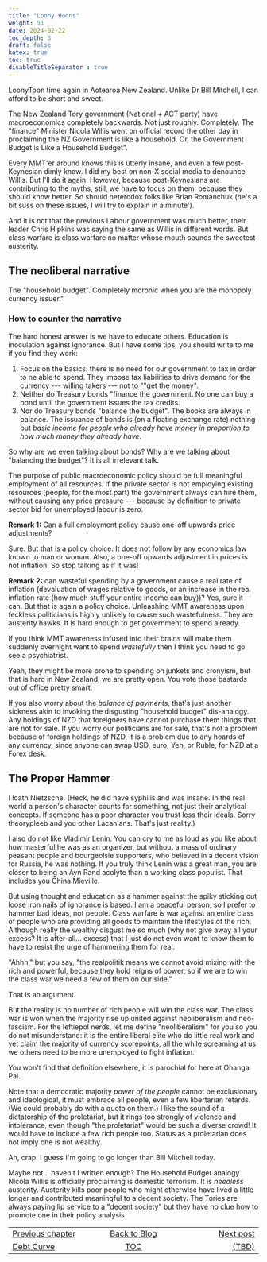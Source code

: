 ```yaml
---
title: "Loony Hoons"
weight: 51
date: 2024-02-22
toc_depth: 3
draft: false
katex: true
toc: true
disableTitleSeparator : true
---
```


LoonyToon time again in Aotearoa New Zealand. Unlike Dr Bill Mitchell, I 
can afford to be short and sweet.

The New Zealand Tory government (National + ACT party) have macroeconomics 
completely backwards. Not just roughly. Completely. The "finance" Minister 
Nicola Willis went on official record the other day in proclaiming the NZ 
Government is like a household. Or, the Government Budget is Like a 
Household Budget". 

Every MMT'er around knows this is utterly insane, and even a few post-Keynesian 
dimly know. I did my best on non-X social media to denounce Willis. But I'll do 
it again. However, because post-Keynesians are contributing to the myths, still, 
we have to focus on them, because they should know better. So should heterodox 
folks like Brian Romanchuk (he's a bit suss on these issues, I will try to 
explain in a minute').

And it is not that the previous Labour government was much better, their 
leader Chris Hipkins was saying the same as Willis in different words. But 
class warfare is class warfare no matter whose mouth sounds the sweetest 
austerity.

## The neoliberal narrative

The "household budget".  Completely moronic when you are the monopoly 
currency issuer."

### How to counter the narrative

The hard honest answer is we have to educate others. Education is 
inoculation against ignorance.  But I have some tips, you should write to 
me if you find they work:

1. Focus on the basics: there is no need for our government to tax in order 
to ne able to spend. They impose tax liabilities to drive demand for the 
currency --- willing takers --- not to ""get the money".
2. Neither do Treasury bonds "finance the government. No one can buy a bond 
until the government issues the tax credits.
3. Nor do Treasury bonds "balance the budget". The books are always in 
balance. The issuance of bonds is (on a floating exchange rate) nothing but 
*basic income for people who already have money in proportion to how much money they already have*.

So why are we even talking about bonds? Why are we talking about 
"balancing the budget"? It is all irrelevant talk.

The purpose of public macroeconomic policy should be full meaningful 
employment of all resources. If the private sector is not employing existing 
resources (people, for the most part) the government always can hire them, 
without causing any price pressure --- because by definition to private sector 
bid for unemployed labour is zero.

**Remark 1:** Can a full employment policy cause one-off upwards price adjustments?

Sure. But that is a policy choice. It does not follow by any economics law 
known to man or woman.  Also, a one-off upwards adjustment in prices is not 
inflation. So stop talking as if it was!

**Remark 2:** can wasteful spending by a government cause a real rate of 
inflation (devaluation of wages relative to goods, or an increase in the 
real inflation rate (how much stuff your entire income can buy))?  Yes, sure 
it can. But that is again a policy choice. Unleashing MMT awareness upon 
feckless politicians is highly unlikely to cause such wastefulness. They 
are austerity hawks. It is hard enough to get government to spend already.

If you think MMT awareness infused into their brains will make them suddenly 
overnight want to spend *wastefully* then I think you need to go see a 
psychiatrist.

Yeah, they might be more prone to spending on junkets and cronyism, but 
that is hard in New Zealand, we are pretty open. You vote those bastards 
out of office pretty smart.

If you also worry about the *balance of payments*, that's just another 
sickness akin to invoking the disgusting "household budget" dis-analogy.
Any holdings of NZD that foreigners have cannot purchase them things that 
are not for sale. If you worry our politicians are for sale, that's not a 
problem because of foreign holdings of NZD, it is a problem due to any 
hoards of any currency, since anyone can swap USD, euro, Yen, or Ruble, 
for NZD at a Forex desk.


## The Proper Hammer

I loath Nietzsche. (Heck, he did have syphilis and was insane. In the real 
world a person's character counts for something, not just their analytical 
concepts. If someone has a poor character you trust less their ideals. 
Sorry theorypleeb and you other Lacanians. That's just reality.) 

I also do not like Vladimir Lenin. You can cry to me as loud as you like 
about how masterful he was as an organizer, but without a mass of ordinary 
peasant people and bourgeoisie supporters, who believed in a decent vision for 
Russia, he was nothing. If you truly think Lenin was a great man, you are 
closer to being an Ayn Rand acolyte than a working class populist. That 
includes you China Mieville. 

But using thought and education as a hammer against the spiky sticking out 
loose iron nails of ignorance is based. I am a peaceful person, so I prefer 
to hammer bad ideas, not people. Class warfare is war against an entire 
class of people who are providing all goods to maintain the lifestyles of 
the rich. Although really the wealthy disgust me so much (why not give away 
all your excess? It is after-all... excess) that I just do not even want to 
know them to have to resist the urge of hammering them for real.

"Ahhh," but you say, "the realpolitik means we cannot avoid mixing with the 
rich and powerful, because they hold reigns of power, so if we are to win 
the class war we need a few of them on our side."

That is an argument.

But the reality is no number of rich people will win the class war. The 
class war is won when the majority rise up united against neoliberalism and 
neo-fascism. For the leftiepol nerds, let me define "neoliberalism" for you 
so you do not misunderstand: it is the entire liberal elite who do little 
real work and yet claim the majority of currency scorepoints, all the 
while screaming at us we others need to be more unemployed to fight inflation.

You won't find that definition elsewhere, it is parochial for here at 
Ohanga Pai.

Note that a democratic majority *power of the people* cannot be exclusionary 
and ideological, it must embrace all people, even a few libertarian retards.
(We could probably do with a quota on them.) I like the sound of a 
dictatorship of the proletariat, but it rings too strongly of violence and 
intolerance, even though "the proletariat" would be such a diverse crowd! 
It would have to include a few rich people too. Status as a proletarian 
does not imply one is not wealthy.

Ah, crap. I guess I'm going to go longer than Bill Mitchell today.


Maybe not... haven't I written enough? The Household Budget analogy 
Nicola Willis is officially proclaiming is domestic terrorism.
It is *needless* austerity. Austerity kills poor people who might otherwise 
have lived a little longer and contributed meaningful to a decent society. 
The Tories are always paying lip service to a "decent society" but they 
have no clue how to promote one in their policy analysis.


<table style="border-collapse: collapse; border=0;">
    <colgroup>
       <col span="1" style="width: 25%;">
       <col span="1" style="width: 15%;">
       <col span="1" style="width: 25%;">
    </colgroup>
<tr style="border: 1px solid color:#0f0f0f;">
<td style="border: 1px solid color:#0f0f0f;">
<a href="../49_debtcurve">Previous chapter</a></td>
<td style="border: 1px solid color:#0f0f0f; text-align:center;">
<a href="../">Back to Blog</a></td>
<td style="border: 1px solid color:#0f0f0f; text-align:right;">
<a href="./">Next post</a></td>
</tr>
<tr style="border: 1px solid color:#0f0f0f;">
<td style="border: 1px solid color:#0f0f0f;">
<a href="../49_debtcurve">Debt Curve</a></td>
<td style="border: 1px solid color:#0f0f0f; text-align:center;">
<a href="../">TOC</a></td>
<td style="border: 1px solid color:#0f0f0f; text-align:right;">
<a href="./">(TBD)</a></td>
</tr>
</table>

